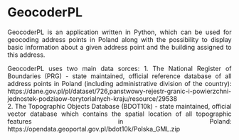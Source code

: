 # GeocoderPL
<p align="justify">
GeocoderPL is an application written in Python, which can be used for geocoding address points in Poland along with the possibility to display basic information about a given address point and the building assigned to this address. </p>


<p align="justify">GeocoderPL uses two main data sorces: 
  1. The National Register of Boundaries (PRG) - state maintained, official reference database of all address points in Poland (including administrative division of the country): https://dane.gov.pl/pl/dataset/726,panstwowy-rejestr-granic-i-powierzchni-jednostek-podziaow-terytorialnych-kraju/resource/29538 <br>
  2. The Topographic Objects Database (BDOT10k) -  state maintained, official vector database which contains the spatial location of all topographic features in Poland: https://opendata.geoportal.gov.pl/bdot10k/Polska_GML.zip
</p>
